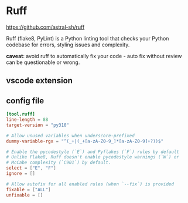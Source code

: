 # Ruff
https://github.com/astral-sh/ruff

Ruff (flake8, PyLint) is a Python linting tool that checks your Python codebase for errors, styling issues and complexity. 

**caveat**: avoid ruff to automatically fix your code - auto fix without review can be questionable or wrong.

## vscode extension

## config file
```toml
[tool.ruff]
line-length = 88
target-version = "py310"

# Allow unused variables when underscore-prefixed
dummy-variable-rgx = "^(_+|(_+[a-zA-Z0-9_]*[a-zA-Z0-9]+?))$"

# Enable the pycodestyle (`E`) and Pyflakes (`F`) rules by default
# Unlike Flake8, Ruff doesn't enable pycodestyle warnings (`W`) or
# McCabe complexity (`C901`) by default.
select = ["E", "F"]
ignore = []

# Allow autofix for all enabled rules (when `--fix`) is provided
fixable = ["ALL"]
unfixable = []
```
